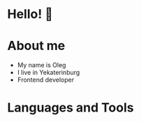  Hello! 👋 
=========================


About me
=========================
- My name is Oleg
- I live in Yekaterinburg
- Frontend developer

Languages and Tools
=========================








